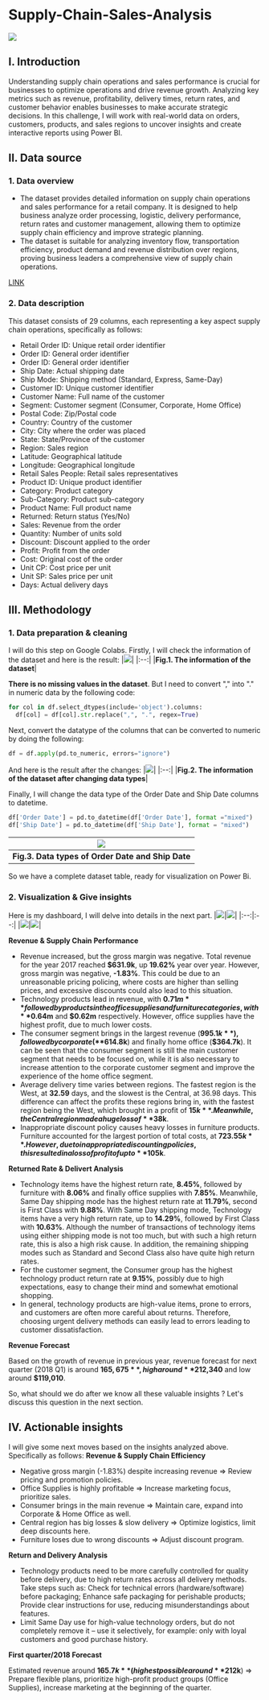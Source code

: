 # Supply-Chain-Sales-Analysis
![](https://encrypted-tbn0.gstatic.com/images?q=tbn:ANd9GcQV3uPk2xiUlQhYif4MdzHCc6MwsIuz-_2jBA&s)

## I. Introduction
Understanding supply chain operations and sales performance is crucial for businesses to optimize operations and drive revenue growth. Analyzing key metrics such as revenue, profitability, delivery times, return rates, and customer behavior enables businesses to make accurate strategic decisions. In this challenge, I will work with real-world data on orders, customers, products, and sales regions to uncover insights and create interactive reports using Power BI.

## II. Data source
### 1. Data overview
- The dataset provides detailed information on supply chain operations and sales performance for a retail company. It is designed to help business analyze order processing, logistic, delivery performance, return rates and customer management, allowing them to optimize supply chain efficiency and improve strategic planning.
- The dataset is suitable for analyzing inventory flow, transportation efficiency, product demand and revenue distribution over regions, proving business leaders a comprehensive view of supply chain operations.
  
[LINK](https://docs.google.com/spreadsheets/d/1jNIom306z4gm8cLu3iBu1ocqfrczYac9/edit?gid=1597858120#gid=1597858120)

### 2. Data description
This dataset consists of 29 columns, each representing a key aspect supply chain operations, specifically as follows:
- Retail Order ID: Unique retail order identifier
- Order ID: General order identifier
- Order ID: General order identifier
- Ship Date: Actual shipping date
- Ship Mode: Shipping method (Standard, Express, Same-Day)
- Customer ID: Unique customer identifier
- Customer Name: Full name of the customer
- Segment: Customer segment (Consumer, Corporate, Home Office)
- Postal Code: Zip/Postal code
- Country: Country of the customer
- City: City where the order was placed
- State: State/Province of the customer
- Region: Sales region
- Latitude: Geographical latitude
- Longitude: Geographical longitude
- Retail Sales People: Retail sales representatives
- Product ID: Unique product identifier
- Category: Product category
- Sub-Category: Product sub-category
- Product Name: Full product name
- Returned: Return status (Yes/No)
- Sales: Revenue from the order
- Quantity: Number of units sold
- Discount: Discount applied to the order
- Profit: Profit from the order
- Cost: Original cost of the order
- Unit CP: Cost price per unit
- Unit SP: Sales price per unit
- Days: Actual delivery days

## III. Methodology
### 1. Data preparation & cleaning
I will do this step on Google Colabs. Firstly, I will check the information of the dataset and here is the result:
|![](images/fig.1.png)|
|:--:|
|**Fig.1. The information of the dataset**|

**There is no missing values in the dataset**. But I need to convert "," into "." in numeric data by the following code:
```python
for col in df.select_dtypes(include='object').columns:
  df[col] = df[col].str.replace(",", ".", regex=True)
```
Next, convert the datatype of the columns that can be converted to numeric by doing the following:
```python
df = df.apply(pd.to_numeric, errors="ignore")
```
And here is the result after the changes:
|![](images/fig.2.png)|
|:--:|
|**Fig.2. The information of the dataset after changing data types**|

Finally, I will change the data type of the Order Date and Ship Date columns to datetime.
```python
df['Order Date'] = pd.to_datetime(df['Order Date'], format ="mixed")
df['Ship Date'] = pd.to_datetime(df['Ship Date'], format = "mixed")
```
|![](images/fig.3.png)|
|:--:|
|**Fig.3. Data types of Order Date and Ship Date**|

So we have a complete dataset table, ready for visualization on Power Bi.

### 2. Visualization & Give insights
Here is my dashboard, I will delve into details in the next part.
|![](images/dashboard_1.png)|![](images/dashboard_2.png)|
|:--:|:--:|
|![](images/dashboard_3.png)|![](images/dashboard_4.png)|

**Revenue & Supply Chain Performance**
- Revenue increased, but the gross margin was negative. Total revenue for the year 2017 reached **$631.9k**, up **19.62%** year over year. However, gross margin was negative, **-1.83%**. This could be due to an unreasonable pricing policing, where costs are higher than selling prices, and excessive discounts could also lead to this situation.
- Technology products lead in revenue, with **$0.71m** followed by products in the office supplies and furniture categories, with **$0.64m** and **$0.62m** respectively. However, office supplies have the highest profit, due to much lower costs.
- The consumer segment brings in the largest revenue (**$995.1k**), followed by corporate (**$614.8k**) and finally home office (**$364.7k**). It can be seen that the consumer segment is still the main customer segment that needs to be focused on, while it is also necessary to increase attention to the corporate customer segment and improve the experience of the home office segment.
- Average delivery time varies between regions. The fastest region is the West, at **32.59** days, and the slowest is the Central, at 36.98 days. This difference can affect the profits these regions bring in, with the fastest region being the West, which brought in a profit of **$15k**. Meanwhile, the Central region made a huge loss of **$38k**.
- Inappropriate discount policy causes heavy losses in furniture products. Furniture accounted for the largest portion of total costs, at **$723.55k**. However, due to inappropriate discounting policies, this resulted in a loss of profit of up to **$105k**.

**Returned Rate & Delivert Analysis**
- Technology items have the highest return rate, **8.45%**, followed by furniture with **8.06%** and finally office supplies with **7.85%**. Meanwhile, Same Day shipping mode has the highest return rate at **11.79%**, second is First Class with **9.88%**. With Same Day shipping mode, Technology items have a very high return rate, up to **14.29%**, followed by First Class with **10.63%**. Although the number of transactions of technology items using either shipping mode is not too much, but with such a high return rate, this is also a high risk cause. In addition, the remaining shipping modes such as Standard and Second Class also have quite high return rates.
- For the customer segment, the Consumer group has the highest technology product return rate at **9.15%**, possibly due to high expectations, easy to change their mind and somewhat emotional shopping.
- In general, technology products are high-value items, prone to errors, and customers are often more careful about returns. Therefore, choosing urgent delivery methods can easily lead to errors leading to customer dissatisfaction.

**Revenue Forecast**

Based on the growth of revenue in previous year, revenue forecast for next quarter (2018 Q1) is around **$165,675**, high around **$212,340** and low around **$119,010**.

So, what should we do after we know all these valuable insights ? Let's discuss this question in the next section.

## IV. Actionable insights
I will give some next moves based on the insights analyzed above. Specifically as follows:
**Revenue & Supply Chain Efficiency**
- Negative gross margin (-1.83%) despite increasing revenue => Review pricing and promotion policies.
- Office Supplies is highly profitable => Increase marketing focus, prioritize sales.
- Consumer brings in the main revenue => Maintain care, expand into Corporate & Home Office as well.
- Central region has big losses & slow delivery => Optimize logistics, limit deep discounts here.
- Furniture loses due to wrong discounts => Adjust discount program.

**Return and Delivery Analysis**
- Technology products need to be more carefully controlled for quality before delivery, due to high return rates across all delivery methods. Take steps such as: Check for technical errors (hardware/software) before packaging; Enhance safe packaging for perishable products; Provide clear instructions for use, reducing misunderstandings about features.
- Limit Same Day use for high-value technology orders, but do not completely remove it – use it selectively, for example: only with loyal customers and good purchase history.

**First quarter/2018 Forecast**

Estimated revenue around **$165.7k** (highest possible around **$212k**) => Prepare flexible plans, prioritize high-profit product groups (Office Supplies), increase marketing at the beginning of the quarter.


